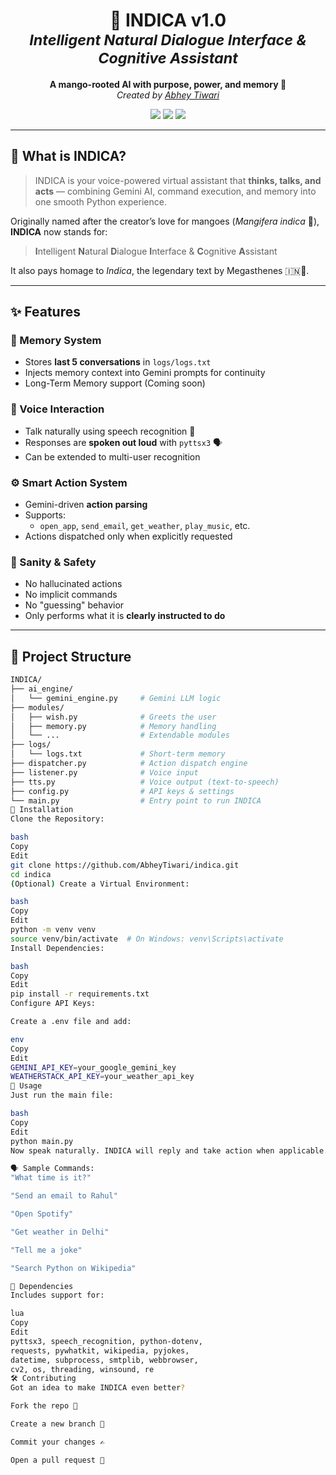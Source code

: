 <h1 align="center">
  🤖 INDICA v1.0  
  <br>
  <sub><i>Intelligent Natural Dialogue Interface & Cognitive Assistant</i></sub>
</h1>

<p align="center">
  <b>A mango-rooted AI with purpose, power, and memory 🍋</b>
  <br>
  <i>Created by <a href="https://github.com/AbheyTiwari">Abhey Tiwari</a></i>
</p>

<p align="center">
  <img src="https://img.shields.io/badge/Python-3.10+-blue?style=for-the-badge&logo=python" />
  <img src="https://img.shields.io/badge/Gemini-API-green?style=for-the-badge&logo=google" />
  <img src="https://img.shields.io/badge/Voice-Controlled-Yes-purple?style=for-the-badge&logo=voicemod" />
</p>

---

## 🌟 What is INDICA?

> INDICA is your voice-powered virtual assistant that **thinks, talks, and acts** — combining Gemini AI, command execution, and memory into one smooth Python experience.

Originally named after the creator’s love for mangoes (*Mangifera indica* 🥭), **INDICA** now stands for:

> **I**ntelligent **N**atural **D**ialogue **I**nterface & **C**ognitive **A**ssistant  

It also pays homage to *Indica*, the legendary text by Megasthenes 🇮🇳📜.

---

## ✨ Features

### 🧠 Memory System
- Stores **last 5 conversations** in `logs/logs.txt`
- Injects memory context into Gemini prompts for continuity
- Long-Term Memory support (Coming soon)

### 💬 Voice Interaction
- Talk naturally using speech recognition 🎤
- Responses are **spoken out loud** with `pyttsx3` 🗣️
- Can be extended to multi-user recognition

### ⚙️ Smart Action System
- Gemini-driven **action parsing**
- Supports:
  - `open_app`, `send_email`, `get_weather`, `play_music`, etc.
- Actions dispatched only when explicitly requested

### 🔐 Sanity & Safety
- No hallucinated actions
- No implicit commands
- No "guessing" behavior
- Only performs what it is **clearly instructed to do**

---

## 🧱 Project Structure

```bash
INDICA/
├── ai_engine/
│   └── gemini_engine.py     # Gemini LLM logic
├── modules/
│   ├── wish.py              # Greets the user
│   ├── memory.py            # Memory handling
│   └── ...                  # Extendable modules
├── logs/
│   └── logs.txt             # Short-term memory
├── dispatcher.py            # Action dispatch engine
├── listener.py              # Voice input
├── tts.py                   # Voice output (text-to-speech)
├── config.py                # API keys & settings
└── main.py                  # Entry point to run INDICA
🔧 Installation
Clone the Repository:

bash
Copy
Edit
git clone https://github.com/AbheyTiwari/indica.git
cd indica
(Optional) Create a Virtual Environment:

bash
Copy
Edit
python -m venv venv
source venv/bin/activate  # On Windows: venv\Scripts\activate
Install Dependencies:

bash
Copy
Edit
pip install -r requirements.txt
Configure API Keys:

Create a .env file and add:

env
Copy
Edit
GEMINI_API_KEY=your_google_gemini_key
WEATHERSTACK_API_KEY=your_weather_api_key
🚀 Usage
Just run the main file:

bash
Copy
Edit
python main.py
Now speak naturally. INDICA will reply and take action when applicable.

🗣️ Sample Commands:
"What time is it?"

"Send an email to Rahul"

"Open Spotify"

"Get weather in Delhi"

"Tell me a joke"

"Search Python on Wikipedia"

🧰 Dependencies
Includes support for:

lua
Copy
Edit
pyttsx3, speech_recognition, python-dotenv,
requests, pywhatkit, wikipedia, pyjokes,
datetime, subprocess, smtplib, webbrowser,
cv2, os, threading, winsound, re
🛠️ Contributing
Got an idea to make INDICA even better?

Fork the repo 🍴

Create a new branch 🎋

Commit your changes ✍️

Open a pull request 🚀

